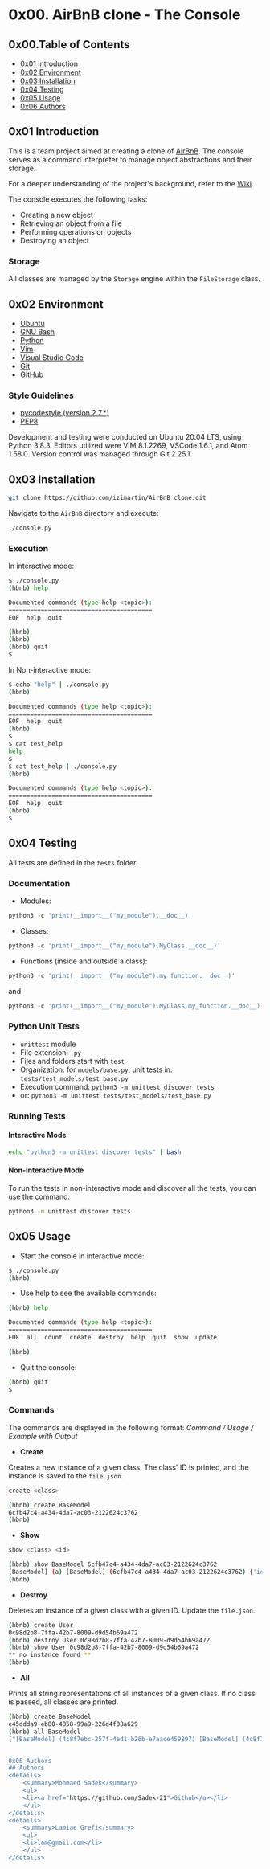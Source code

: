 # 0x00. AirBnB clone - The Console

## 0x00.Table of Contents

* [0x01 Introduction](#0x01-Introduction)
* [0x02 Environment](#0x02-Environment)
* [0x03 Installation](#0x03-Installation)
* [0x04 Testing](#0x04-Testing)
* [0x05 Usage](#0x05-Usage)
* [0x06 Authors](#0x06-Authors)

## 0x01 Introduction

This is a team project aimed at creating a clone of [AirBnB](https://www.airbnb.com/). The console serves as a command interpreter to manage object abstractions and their storage.

For a deeper understanding of the project's background, refer to the [Wiki](https://github.com/ralexrivero/AirBnB_clone/wiki).

The console executes the following tasks:
- Creating a new object
- Retrieving an object from a file
- Performing operations on objects
- Destroying an object

### Storage

All classes are managed by the `Storage` engine within the `FileStorage` class.

## 0x02 Environment

- [Ubuntu](https://ubuntu.com/)
- [GNU Bash](https://www.gnu.org/software/bash/)
- [Python](https://www.python.org)
- [Vim](https://www.vim.org/)
- [Visual Studio Code](https://code.visualstudio.com/)
- [Git](https://git-scm.com/)
- [GitHub](https://github.com)

### Style Guidelines

- [pycodestyle (version 2.7.*)](https://pypi.org/project/pycodestyle/)
- [PEP8](https://pep8.org/)

Development and testing were conducted on Ubuntu 20.04 LTS, using Python 3.8.3. Editors utilized were VIM 8.1.2269, VSCode 1.6.1, and Atom 1.58.0. Version control was managed through Git 2.25.1.

## 0x03 Installation

```bash
git clone https://github.com/izimartin/AirBnB_clone.git
```

Navigate to the `AirBnB` directory and execute:

```bash
./console.py
```

### Execution

In interactive mode:

```bash
$ ./console.py
(hbnb) help

Documented commands (type help <topic>):
========================================
EOF  help  quit

(hbnb)
(hbnb)
(hbnb) quit
$
```

In Non-interactive mode:

```bash
$ echo "help" | ./console.py
(hbnb)

Documented commands (type help <topic>):
========================================
EOF  help  quit
(hbnb)
$
$ cat test_help
help
$
$ cat test_help | ./console.py
(hbnb)

Documented commands (type help <topic>):
========================================
EOF  help  quit
(hbnb)
$
```

## 0x04 Testing

All tests are defined in the `tests` folder.

### Documentation

- Modules:

```python
python3 -c 'print(__import__("my_module").__doc__)'
```

- Classes:

```python
python3 -c 'print(__import__("my_module").MyClass.__doc__)'
```

- Functions (inside and outside a class):

```python
python3 -c 'print(__import__("my_module").my_function.__doc__)'
```

and

```python
python3 -c 'print(__import__("my_module").MyClass.my_function.__doc__)'
```

### Python Unit Tests

- `unittest` module
- File extension: `.py`
- Files and folders start with `test_`
- Organization: for `models/base.py`, unit tests in: `tests/test_models/test_base.py`
- Execution command: `python3 -m unittest discover tests`
- or: `python3 -m unittest tests/test_models/test_base.py`

### Running Tests

#### Interactive Mode

```bash
echo "python3 -m unittest discover tests" | bash
```

#### Non-Interactive Mode

To run the tests in non-interactive mode and discover all the tests, you can use the command:

```bash
python3 -m unittest discover tests
```

## 0x05 Usage

- Start the console in interactive mode:

```bash
$ ./console.py
(hbnb)
```

- Use help to see the available commands:

```bash
(hbnb) help

Documented commands (type help <topic>):
========================================
EOF  all  count  create  destroy  help  quit  show  update

(hbnb)
```

- Quit the console:

```bash
(hbnb) quit
$
```

### Commands

The commands are displayed in the following format: *Command / Usage / Example with Output*

- **Create**

Creates a new instance of a given class. The class' ID is printed, and the instance is saved to the `file.json`.

```bash
create <class>
```

```bash
(hbnb) create BaseModel
6cfb47c4-a434-4da7-ac03-2122624c3762
(hbnb)
```

- **Show**

```bash
show <class> <id>
```

```bash
(hbnb) show BaseModel 6cfb47c4-a434-4da7-ac03-2122624c3762
[BaseModel] (a) [BaseModel] (6cfb47c4-a434-4da7-ac03-2122624c3762) {'id': '6cfb47c4-a434-4da7-ac03-2122624c3762', 'created_at': datetime.datetime(2021, 11, 14, 3, 28, 45, 571360), 'updated_at': datetime.datetime(2021, 11, 14, 3, 28, 45, 571389)}
(hbnb)
```

- **Destroy**

Deletes an instance of a given class with a given ID.
Update the `file.json`.

```bash
(hbnb) create User
0c98d2b8-7ffa-42b7-8009-d9d54b69a472
(hbnb) destroy User 0c98d2b8-7ffa-42b7-8009-d9d54b69a472
(hbnb) show User 0c98d2b8-7ffa-42b7-8009-d9d54b69a472
** no instance found **
(hbnb)
```

- **All**

Prints all string representations of all instances of a given class.
If no class is passed, all classes are printed.

```bash
(hbnb) create BaseModel
e45ddda9-eb80-4858-99a9-226d4f08a629
(hbnb) all BaseModel
["[BaseModel] (4c8f7ebc-257f-4ed1-b26b-e7aace459897) [BaseModel] (4c8f7ebc-257f-4ed1-b26b-e7aace459897) {'id': '4c8f7ebc-257f


0x06 Authors
## Authors
<details>
    <summary>Mohmaed Sadek</summary>
    <ul>
    <li><a href="https://github.com/Sadek-21">Github</a></li>
    </ul>
</details>
<details>
    <summary>Lamiae Grefi</summary>
    <ul>
    <li>lam@gmail.com</li>
    </ul>
</details>
